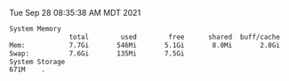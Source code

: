 Tue Sep 28 08:35:38 AM MDT 2021
```bash
System Memory
               total        used        free      shared  buff/cache   available
Mem:           7.7Gi       546Mi       5.1Gi       8.0Mi       2.0Gi       6.8Gi
Swap:          7.6Gi       135Mi       7.5Gi
System Storage
671M	.
```

